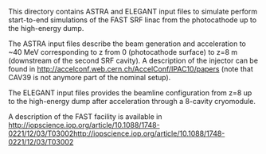This directory contains ASTRA and ELEGANT input files to simulate perform
start-to-end simulations of the FAST SRF linac from the photocathode up to the
high-energy dump. 

The ASTRA input files describe the beam generation and acceleration to ~40 MeV
corresponding to z from 0 (photocathode surface) to z=8 m (downstream of the
second SRF  cavity). A description of the injector can be found in http://accelconf.web.cern.ch/AccelConf/IPAC10/papers
(note that CAV39 is not anymore part of the nominal setup). 

The ELEGANT input files provides the beamline configuration from z=8 up to the
high-energy dump after acceleration through a 8-cavity cryomodule. 

A description of the FAST facility is available in http://iopscience.iop.org/article/10.1088/1748-0221/12/03/T03002http://iopscience.iop.org/article/10.1088/1748-0221/12/03/T03002


